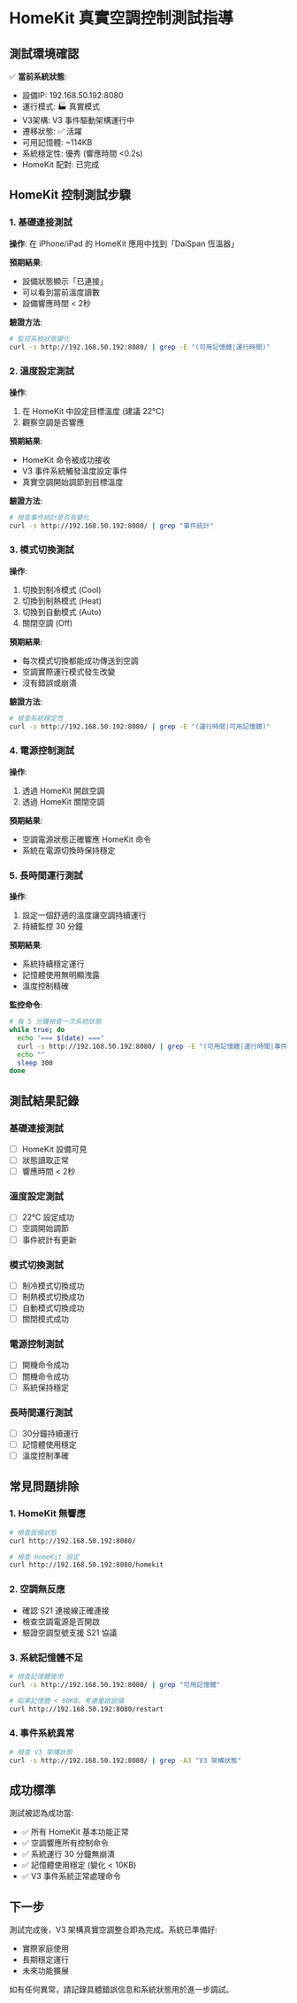 # HomeKit 真實空調控制測試指導

## 測試環境確認

✅ **當前系統狀態**:
- 設備IP: 192.168.50.192:8080
- 運行模式: 🏭 真實模式 
- V3架構: V3 事件驅動架構運行中
- 遷移狀態: ✅ 活躍
- 可用記憶體: ~114KB
- 系統穩定性: 優秀 (響應時間 <0.2s)
- HomeKit 配對: 已完成

## HomeKit 控制測試步驟

### 1. 基礎連接測試

**操作**: 在 iPhone/iPad 的 HomeKit 應用中找到「DaiSpan 恆溫器」

**預期結果**:
- 設備狀態顯示「已連接」
- 可以看到當前溫度讀數
- 設備響應時間 < 2秒

**驗證方法**:
```bash
# 監控系統狀態變化
curl -s http://192.168.50.192:8080/ | grep -E "(可用記憶體|運行時間)"
```

### 2. 溫度設定測試

**操作**: 
1. 在 HomeKit 中設定目標溫度 (建議 22°C)
2. 觀察空調是否響應

**預期結果**:
- HomeKit 命令被成功接收
- V3 事件系統觸發溫度設定事件
- 真實空調開始調節到目標溫度

**驗證方法**:
```bash
# 檢查事件統計是否有變化
curl -s http://192.168.50.192:8080/ | grep "事件統計"
```

### 3. 模式切換測試

**操作**:
1. 切換到制冷模式 (Cool)
2. 切換到制熱模式 (Heat)  
3. 切換到自動模式 (Auto)
4. 關閉空調 (Off)

**預期結果**:
- 每次模式切換都能成功傳送到空調
- 空調實際運行模式發生改變
- 沒有錯誤或崩潰

**驗證方法**:
```bash
# 檢查系統穩定性
curl -s http://192.168.50.192:8080/ | grep -E "(運行時間|可用記憶體)"
```

### 4. 電源控制測試

**操作**:
1. 透過 HomeKit 開啟空調
2. 透過 HomeKit 關閉空調

**預期結果**:
- 空調電源狀態正確響應 HomeKit 命令
- 系統在電源切換時保持穩定

### 5. 長時間運行測試

**操作**:
1. 設定一個舒適的溫度讓空調持續運行
2. 持續監控 30 分鐘

**預期結果**:
- 系統持續穩定運行
- 記憶體使用無明顯洩露
- 溫度控制精確

**監控命令**:
```bash
# 每 5 分鐘檢查一次系統狀態
while true; do
  echo "=== $(date) ==="
  curl -s http://192.168.50.192:8080/ | grep -E "(可用記憶體|運行時間|事件統計)"
  echo ""
  sleep 300
done
```

## 測試結果記錄

### 基礎連接測試
- [ ] HomeKit 設備可見
- [ ] 狀態讀取正常
- [ ] 響應時間 < 2秒

### 溫度設定測試  
- [ ] 22°C 設定成功
- [ ] 空調開始調節
- [ ] 事件統計有更新

### 模式切換測試
- [ ] 制冷模式切換成功
- [ ] 制熱模式切換成功  
- [ ] 自動模式切換成功
- [ ] 關閉模式成功

### 電源控制測試
- [ ] 開機命令成功
- [ ] 關機命令成功
- [ ] 系統保持穩定

### 長時間運行測試
- [ ] 30分鐘持續運行
- [ ] 記憶體使用穩定
- [ ] 溫度控制準確

## 常見問題排除

### 1. HomeKit 無響應
```bash
# 檢查設備狀態
curl http://192.168.50.192:8080/

# 檢查 HomeKit 設定
curl http://192.168.50.192:8080/homekit
```

### 2. 空調無反應
- 確認 S21 連接線正確連接
- 檢查空調電源是否開啟
- 驗證空調型號支援 S21 協議

### 3. 系統記憶體不足
```bash
# 檢查記憶體使用
curl -s http://192.168.50.192:8080/ | grep "可用記憶體"

# 如果記憶體 < 80KB，考慮重啟設備
curl http://192.168.50.192:8080/restart
```

### 4. 事件系統異常
```bash
# 檢查 V3 架構狀態
curl -s http://192.168.50.192:8080/ | grep -A3 "V3 架構狀態"
```

## 成功標準

測試被認為成功當:
- ✅ 所有 HomeKit 基本功能正常
- ✅ 空調響應所有控制命令
- ✅ 系統運行 30 分鐘無崩潰
- ✅ 記憶體使用穩定 (變化 < 10KB)
- ✅ V3 事件系統正常處理命令

## 下一步

測試完成後，V3 架構真實空調整合即為完成。系統已準備好:
- 實際家庭使用
- 長期穩定運行  
- 未來功能擴展

如有任何異常，請記錄具體錯誤信息和系統狀態用於進一步調試。